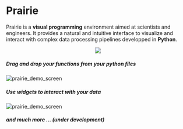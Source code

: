 # Prairie

Prairie is a **visual programming** environment aimed at scientists and engineers. It provides a natural and intuitive interface to visualize and interact with complex data processing pipelines developped in **Python**.

<p align="center">
  <img src ="https://github.com/LionelGarcia/Prairie/blob/svg_to_html/ressources/scan_oct_example.gif" />
</p>

##### Drag and drop your functions from your python files

![prairie_demo_screen](https://github.com/LionelGarcia/Prairie/blob/master/ressources/functions_gif.gif)

##### Use widgets to interact with your data

![prairie_demo_screen](https://github.com/LionelGarcia/Prairie/blob/master/ressources/widgets.gif)

##### and much more ... (under development)

